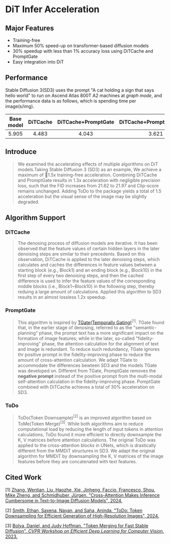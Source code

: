 # DiT Infer Acceleration

## Major Features
* Training-free
* Maximum 50% speed-up on transformer-based diffusion models
* 30% speedup with less than 1% accuracy loss using DiTCache and PromptGate
* Easy integration into DiT

## Performance
Stable Diffusion 3(SD3) uses the prompt "A cat holding a sign that says hello world" to run on Ascend Atlas 800T A2 machines at *graph mode*, and the performance data is as follows, which is spending time per image(s/img).

|Base model|DiTCache|DiTCache+PromptGate|DiTCache+PromptGate+ToDo|
|:--:|:--:|:--:|:--:|
|5.905|4.483|4.043|3.621|


## Introduce

>We examined the accelerating effects of multiple algorithms on DiT models.Taking Stable Diffusion 3 (SD3) as an example, We achieve a maximum of 🚀1.5x training-free acceleration. Combining DiTCache and PromptGate results in 1.3x acceleration with negligible precision loss, such that the FID increases from 21.62 to 21.97 and Clip-score remains unchanged. Adding ToDo to the package yields a total of 1.5 acceleration but the visual sense of the image may be slightly degraded.

## Algorithm Support

### DiTCache
>The denosing process of diffusion models are iterative. It has been observed that the feature values of certain hidden layers in the later denoising steps are similar to their precedents. Based on this observation, DiTCache is applied to the later denoising steps, which calculates and caches the differences in feature values between a starting block (e.g., Block1) and an ending block (e.g., Block10) in the first step of every two denoising steps, and then the cached difference is used to infer the feature values of the corresponding middle blocks (i.e., Block1~Block10) in the following step, thereby reduing a large amount of calculations. Applied this algorithm to SD3 results in an almost lossless 1.2x speedup.


### PromptGate
>This algorithm is inspired by [TGate(Temporally Gating)](https://github.com/HaozheLiu-ST/T-GATE)<sup>[1]</sup>. TGate found that, in the earlier stage of denosing, referred to as the "semantic-planning" phase, the prompt text has a more significant impact on the formation of image features; while in the later, so-called "fidelity-improving" phase, the attention calculation for the alignment of text and image is redundant. To reduce such redundancy, TGate ignores thr positive prompt in the fidelity-improving phase to reduce the amount of cross-attention calculation. We adapt TGate to accommodate the differences bewteen SD3 and the models TGate was developed on. Different from TGate, PromptGate removes the **negative prompt** instead of the positive prompt from the multi-modal self-attention calculation in the fidelity-improving phase. PomptGate combined with DiTCache achieves a total of 30% acceleration on SD3.

### ToDo
>ToDo(Token Downsample)<sup>[2]</sup> is an improved algorithm based on ToMe(Token Merge)<sup>[3]</sup>. While both algorithms aim to reduce computational load by reducing the length of input tokens in attention calculations, ToDo found it more efficient to directly downsample the K, V matrices before attention calculations. The original ToDo was applied to the cross-attention blocks in UNets, which is drastically different from the MMDiT structures in SD3. We adapt the original algorithm for MMDiT by downsampling the K, V matrices of the image features before they are concatenated with text features.


## Cited Work

[1] [Zhang, Wentian, Liu, Haozhe, Xie, Jinheng, Faccio, Francesco, Shou, Mike Zheng, and Schmidhuber, Jürgen. "Cross-Attention Makes Inference Cumbersome in Text-to-Image Diffusion Models", 2024.](https://arxiv.org/abs/2404.02747v1)

[2] [Smith, Ethan, Saxena, Nayan, and Saha, Aninda. "ToDo: Token Downsampling for Efficient Generation of High-Resolution Images", 2024.](https://arxiv.org/abs/2402.13573v3)

[3] [Bolya, Daniel, and Judy Hoffman. "Token Merging for Fast Stable Diffusion". *CVPR Workshop on Efficient Deep Learning for Computer Vision*, 2023.](https://arxiv.org/abs/2303.17604)
